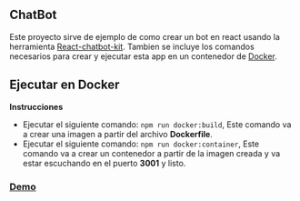 ## ChatBot
Este proyecto sirve de ejemplo de como crear un bot en react usando la herramienta [React-chatbot-kit](https://fredrikoseberg.github.io/react-chatbot-kit-docs/). Tambien se incluye los comandos necesarios para crear y ejecutar esta app en un contenedor de [Docker](https://www.docker.com/).

## Ejecutar en Docker
**Instrucciones**

* Ejecutar el siguiente comando: ``npm run docker:build``, Este comando va a crear una imagen a partir del archivo **Dockerfile**.
* Ejecutar el siguiente comando: ``npm run docker:container``, Este comando va a crear un contenedor a partir de la imagen creada y va estar escuchando en el puerto **3001** y listo. 

### [Demo](http://167.172.149.236:3001/)
